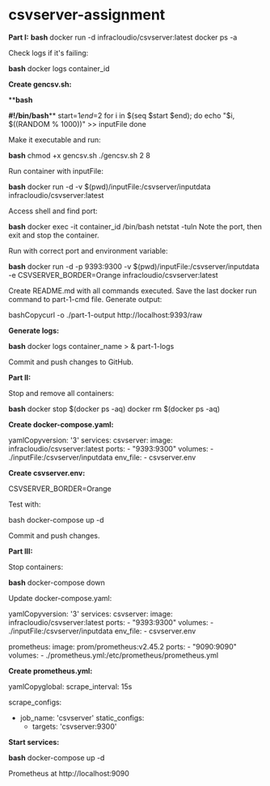 # csvserver-assignment

**Part I:**
**bash**
docker run -d infracloudio/csvserver:latest
docker ps -a

Check logs if it's failing:

**bash**
docker logs container_id

**Create gencsv.sh:**

****bash**

**#!/bin/bash****
start=$1
end=$2
for i in $(seq $start $end); do
    echo "$i, $((RANDOM % 1000))" >> inputFile
done


Make it executable and run:

**bash**
chmod +x gencsv.sh
./gencsv.sh 2 8

Run container with inputFile:

**bash**
docker run -d -v $(pwd)/inputFile:/csvserver/inputdata infracloudio/csvserver:latest

Access shell and find port:

**bash**
docker exec -it container_id /bin/bash
netstat -tuln
Note the port, then exit and stop the container.

Run with correct port and environment variable:

**bash**
docker run -d -p 9393:9300 -v $(pwd)/inputFile:/csvserver/inputdata -e CSVSERVER_BORDER=Orange infracloudio/csvserver:latest

Create README.md with all commands executed.
Save the last docker run command to part-1-cmd file.
Generate output:

bashCopycurl -o ./part-1-output http://localhost:9393/raw

**Generate logs:**

**bash**
docker logs container_name > & part-1-logs

Commit and push changes to GitHub.

**Part II:**

Stop and remove all containers:

**bash**
docker stop $(docker ps -aq)
docker rm $(docker ps -aq)

**Create docker-compose.yaml:**

yamlCopyversion: '3'
services:
  csvserver:
    image: infracloudio/csvserver:latest
    ports:
      - "9393:9300"
    volumes:
      - ./inputFile:/csvserver/inputdata
    env_file:
      - csvserver.env

**Create csvserver.env:**

CSVSERVER_BORDER=Orange

Test with:

bash
docker-compose up -d

Commit and push changes.

**Part III:**

Stop containers:

**bash**
docker-compose down

Update docker-compose.yaml:

yamlCopyversion: '3'
services:
  csvserver:
    image: infracloudio/csvserver:latest
    ports:
      - "9393:9300"
    volumes:
      - ./inputFile:/csvserver/inputdata
    env_file:
      - csvserver.env

  prometheus:
    image: prom/prometheus:v2.45.2
    ports:
      - "9090:9090"
    volumes:
      - ./prometheus.yml:/etc/prometheus/prometheus.yml

**Create prometheus.yml:**

yamlCopyglobal:
  scrape_interval: 15s

scrape_configs:
  - job_name: 'csvserver'
    static_configs:
      - targets: 'csvserver:9300'

**Start services:**

**bash**
docker-compose up -d

 Prometheus at http://localhost:9090



